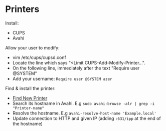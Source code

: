 # Printers

Install:

* CUPS
* Avahi

Allow your user to modify:

* vim /etc/cups/cupsd.conf
* Locate the line which says "<Limit CUPS-Add-Modify-Printer...".
* On the following line, immediately after the text "Require user @SYSTEM" 
* Add your username: `Require user @SYSTEM azer`

Find & install the printer:

* [Find New Printer](http://localhost:631/admin/)
* Search its hostname in Avahi. E.g `sudo avahi-browse -alr | grep -i "Printer-name"`
* Resolve the hostname. E.g `avahi-resolve-host-name 'Example.local'`
* Update connection to HTTP and given IP (adding `:631/ipp` at the end of the hostname)
